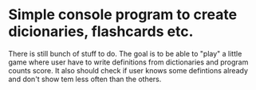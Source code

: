 # Simple console program to create dicionaries, flashcards etc.
There is still bunch of stuff to do. The goal is to be able to "play" a little game where user have to write definitions from dictionaries and program counts score. It also should check if user knows some defintions already and don't show tem less often than the others.  
